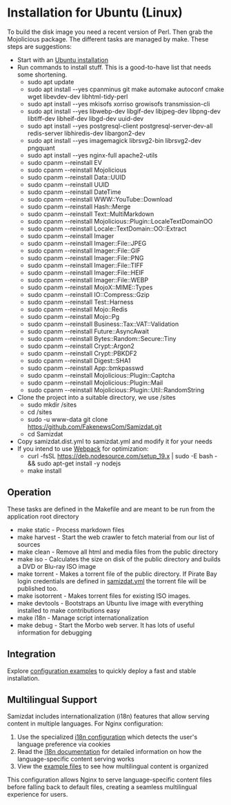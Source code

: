 # Installation for Ubuntu (Linux)

To build the disk image you need a recent version of Perl. Then grab the Mojolicious package.
The different tasks are managed by make. These steps are suggestions:

* Start with an [Ubuntu installation](https://ubuntu.com/download/server)
* Run commands to install stuff. This is a good-to-have list that needs some shortening.
  * sudo apt update
  * sudo apt install --yes cpanminus git make automake autoconf cmake wget libevdev-dev libhtml-tidy-perl
  * sudo apt install --yes mkisofs xorriso growisofs transmission-cli
  * sudo apt install --yes libwebp-dev libgif-dev libjpeg-dev libpng-dev libtiff-dev libheif-dev libgd-dev uuid-dev
  * sudo apt install --yes postgresql-client postgresql-server-dev-all redis-server libhiredis-dev libargon2-dev
  * sudo apt install --yes imagemagick librsvg2-bin librsvg2-dev pngquant
  * sudo apt install --yes nginx-full apache2-utils
  * sudo cpanm --reinstall EV
  * sudo cpanm --reinstall Mojolicious
  * sudo cpanm --reinstall Data::UUID
  * sudo cpanm --reinstall UUID
  * sudo cpanm --reinstall DateTime
  * sudo cpanm --reinstall WWW::YouTube::Download
  * sudo cpanm --reinstall Hash::Merge
  * sudo cpanm --reinstall Text::MultiMarkdown
  * sudo cpanm --reinstall Mojolicious::Plugin::LocaleTextDomainOO
  * sudo cpanm --reinstall Locale::TextDomain::OO::Extract
  * sudo cpanm --reinstall Imager
  * sudo cpanm --reinstall Imager::File::JPEG
  * sudo cpanm --reinstall Imager::File::GIF
  * sudo cpanm --reinstall Imager::File::PNG
  * sudo cpanm --reinstall Imager::File::TIFF
  * sudo cpanm --reinstall Imager::File::HEIF
  * sudo cpanm --reinstall Imager::File::WEBP
  * sudo cpanm --reinstall MojoX::MIME::Types
  * sudo cpanm --reinstall IO::Compress::Gzip
  * sudo cpanm --reinstall Test::Harness
  * sudo cpanm --reinstall Mojo::Redis
  * sudo cpanm --reinstall Mojo::Pg
  * sudo cpanm --reinstall Business::Tax::VAT::Validation
  * sudo cpanm --reinstall Future::AsyncAwait
  * sudo cpanm --reinstall Bytes::Random::Secure::Tiny
  * sudo cpanm --reinstall Crypt::Argon2
  * sudo cpanm --reinstall Crypt::PBKDF2
  * sudo cpanm --reinstall Digest::SHA1
  * sudo cpanm --reinstall App::bmkpasswd
  * sudo cpanm --reinstall Mojolicious::Plugin::Captcha
  * sudo cpanm --reinstall Mojolicious::Plugin::Mail
  * sudo cpanm --reinstall Mojolicious::Plugin::Util::RandomString
* Clone the project into a suitable directory, we use /sites
  * sudo mkdir /sites
  * cd /sites
  * sudo -u www-data git clone https://github.com/FakenewsCom/Samizdat.git
  * cd Samizdat
* Copy samizdat.dist.yml to samizdat.yml and modify it for your needs
* If you intend to use [Webpack](../webpack/) for optimization:
  * curl -fsSL https://deb.nodesource.com/setup_19.x | sudo -E bash - && sudo apt-get install -y nodejs
  * make install

## Operation

These tasks are defined in the Makefile and are meant to be run from the application root directory

* make static - Process markdown files
* make harvest - Start the web crawler to fetch material from our list of sources
* make clean - Remove all html and media files from the public directory
* make iso - Calculates the size on disk of the public directory and builds a DVD or Blu-ray ISO image
* make torrent - Makes a torrent file of the public directory. If Pirate Bay login credentials are defined 
in [samizdat.yml](../../../../samizdat.yml) the torrent file will be published too.
* make isotorrent - Makes torrent files for existing ISO images.
* make devtools - Bootstraps an Ubuntu live image with everything installed to make contributions easy
* make i18n  - Manage script internationalization
* make debug - Start the Morbo web server. It has lots of useful information for debugging

## Integration

Explore [configuration examples](./etc/) to quickly deploy a fast and stable installation.

## Multilingual Support

Samizdat includes internationalization (i18n) features that allow serving content in multiple languages. For Nginx configuration:

1. Use the specialized [i18n configuration](../etc/nginx/sites-available/samizdat-i18n.conf) which detects the user's language preference via cookies
2. Read the [i18n documentation](../etc/nginx/README_i18n.md) for detailed information on how the language-specific content serving works
3. View the [example files](../etc/nginx/test/) to see how multilingual content is organized

This configuration allows Nginx to serve language-specific content files before falling back to default files, creating a seamless multilingual experience for users.